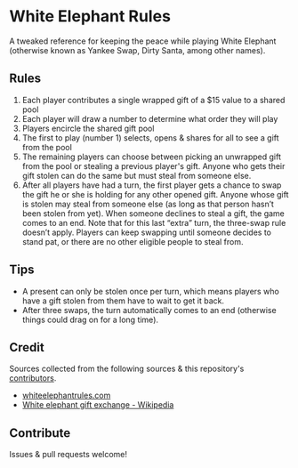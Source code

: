 # White Elephant Rules

A tweaked reference for keeping the peace while playing White Elephant (otherwise known as Yankee Swap, Dirty Santa, among other names).

## Rules

1. Each player contributes a single wrapped gift of a $15 value to a shared pool
2. Each player will draw a number to determine what order they will play
3. Players encircle the shared gift pool
4. The first to play (number 1) selects, opens & shares for all to see a gift from the pool
5. The remaining players can choose between picking an unwrapped gift from the pool or stealing a previous player's gift. Anyone who gets their gift stolen can do the same but must steal from someone else.
6. After all players have had a turn, the first player gets a chance to swap the gift he or she is holding for any other opened gift. Anyone whose gift is stolen may steal from someone else (as long as that person hasn’t been stolen from yet). When someone declines to steal a gift, the game comes to an end. Note that for this last “extra” turn, the three-swap rule doesn’t apply. Players can keep swapping until someone decides to stand pat, or there are no other eligible people to steal from.

## Tips

* A present can only be stolen once per turn, which means players who have a gift stolen from them have to wait to get it back.
* After three swaps, the turn automatically comes to an end (otherwise things could drag on for a long time).

## Credit

Sources collected from the following sources & this repository's [contributors](https://github.com/gitatmax/white-elephant-rules/graphs/contributors).

* [whiteelephantrules.com](whiteelephantrules.com)
* [White elephant gift exchange - Wikipedia](https://en.wikipedia.org/wiki/White_elephant_gift_exchange)

## Contribute

Issues & pull requests welcome!
